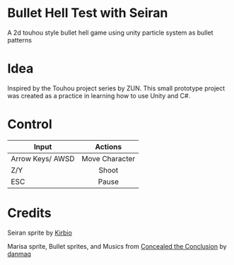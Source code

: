 # Bullet Hell Test with Seiran
A 2d touhou style bullet hell game using unity particle system as bullet patterns

# Idea
Inspired by the Touhou project series by ZUN. This small prototype project was created as a practice in learning how to use Unity and C#.

# Control
| Input                 | Actions        |
| -------------         |:-------------: |
| Arrow Keys/ AWSD      | Move Character |
| Z/Y                   | Shoot          |
| ESC                   | Pause          |

# Credits
Seiran sprite by [Kirbio](https://twitter.com/kirbio123?ref_src=twsrc%5Egoogle%7Ctwcamp%5Eserp%7Ctwgr%5Eauthor)

Marisa sprite, Bullet sprites, and Musics from [Concealed the Conclusion](https://github.com/danmaq/touhou-ctc-danmakufu) by [danmaq](https://twitter.com/danmaq)

